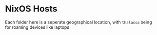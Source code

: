 # NixOS Hosts
Each folder here is a seperate geographical location, with `thalassa` being for roaming devices like laptops
